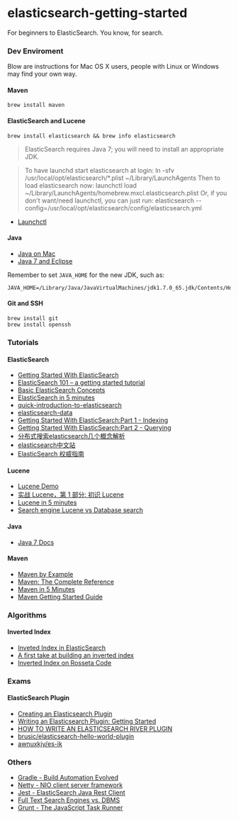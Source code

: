 elasticsearch-getting-started
=============================

For beginners to ElasticSearch. You know, for search.

### Dev Enviroment 
Blow are instructions for Mac OS X users, people with Linux or Windows may find your own way.

#### Maven
    brew install maven

#### ElasticSearch and Lucene
    brew install elasticsearch && brew info elasticsearch

> ElasticSearch requires Java 7; you will need to install an appropriate JDK.

> To have launchd start elasticsearch at login:
>     ln -sfv /usr/local/opt/elasticsearch/*.plist ~/Library/LaunchAgents
> Then to load elasticsearch now:
>    launchctl load ~/Library/LaunchAgents/homebrew.mxcl.elasticsearch.plist
> Or, if you don't want/need launchctl, you can just run:
>    elasticsearch --config=/usr/local/opt/elasticsearch/config/elasticsearch.yml

*   [Launchctl](https://developer.apple.com/library/mac/documentation/Darwin/Reference/ManPages/man1/launchctl.1.html)

#### Java
*   [Java on Mac](rick-hightower.blogspot.com/2013/11/setting-up-new-mac-book-for-java-dev.html)
*   [Java 7 and Eclipse](http://techblog.41concepts.com/2011/10/05/howto-java-7ea-eclipse-3-7-1-on-mac-os-x/)

Remember to set `JAVA_HOME` for the new JDK, such as:

    JAVA_HOME=/Library/Java/JavaVirtualMachines/jdk1.7.0_65.jdk/Contents/Home/ 

#### Git and SSH
    brew install git
    brew install openssh

### Tutorials

#### ElasticSearch
*   [Getting Started With ElasticSearch](http://red-badger.com/blog/2013/11/08/getting-started-with-elasticsearch/)
*   [ElasticSearch 101 – a getting started tutorial](http://joelabrahamsson.com/elasticsearch-101/)
*   [Basic ElasticSearch Concepts](http://www.elasticsearchtutorial.com/basic-elasticsearch-concepts.html)
*   [ElasticSearch in 5 minutes](http://www.elasticsearchtutorial.com/elasticsearch-in-5-minutes.html)
*   [quick-introduction-to-elasticsearch](https://speakerdeck.com/imotov/quick-introduction-to-elasticsearch)
*   [elasticsearch-data](https://speakerdeck.com/imotov/elasticsearch-data)
*   [Getting Started With ElasticSearch:Part 1 - Indexing](http://blog.florian-hopf.de/2013/05/getting-started-with-elasticsearch-part.html)
*   [Getting Started With ElasticSearch:Part 2 - Querying](http://blog.florian-hopf.de/2013/08/getting-started-with-elasticsearch-part.html)
*   [分布式搜索elasticsearch几个概念解析](http://blog.csdn.net/laigood/article/details/7421173)
*   [elasticsearch中文站](http://www.elasticsearch.cn/)
*   [ElasticSearch 权威指南](https://www.gitbook.io/book/fuxiaopang/learnelasticsearch)

#### Lucene
*   [Lucene Demo](http://lucene.apache.org/core/4_9_0/demo/overview-summary.html#overview_description)
*   [实战 Lucene，第 1 部分: 初识 Lucene](http://www.ibm.com/developerworks/cn/java/j-lo-lucene1/)
*   [Lucene in 5 minutes](http://www.lucenetutorial.com/lucene-in-5-minutes.html)
*   [Search engine Lucene vs Database search](http://stackoverflow.com/questions/4638671/search-engine-lucene-vs-database-search)

#### Java
*   [Java 7 Docs](http://docs.oracle.com/javase/7/docs/)

#### Maven
*   [Maven by Example](http://books.sonatype.com/mvnex-book/reference/public-book.html)
*   [Maven: The Complete Reference](http://books.sonatype.com/mvnref-book/reference/public-book.html)
*   [Maven in 5 Minutes](http://maven.apache.org/guides/getting-started/maven-in-five-minutes.html)
*   [Maven Getting Started Guide](http://maven.apache.org/guides/getting-started/)

### Algorithms

#### Inverted Index
*   [Inveted Index in ElasticSearch](http://www.elasticsearch.org/guide/en/elasticsearch/guide/current/inverted-index.html)
*   [A first take at building an inverted index](http://nlp.stanford.edu/IR-book/html/htmledition/a-first-take-at-building-an-inverted-index-1.html)
*   [Inverted Index on Rosseta Code](http://rosettacode.org/wiki/Inverted_index)

### Exams

#### ElasticSearch Plugin
*   [Creating an Elasticsearch Plugin](http://jfarrell.github.io/)
*   [Writing an Elasticsearch Plugin: Getting Started](https://www.found.no/foundation/writing-a-plugin/)
*   [HOW TO WRITE AN ELASTICSEARCH RIVER PLUGIN](http://blog.trifork.com/2013/01/10/how-to-write-an-elasticsearch-river-plugin/)
*   [brusic/elasticsearch-hello-world-plugin](https://github.com/brusic/elasticsearch-hello-world-plugin/)
*   [awnuxkjy/es-ik](https://github.com/awnuxkjy/es-ik)

### Others
*   [Gradle - Build Automation Evolved](http://www.gradle.org)
*   [Netty - NIO client server framework](http://netty.io)
*   [Jest - ElasticSearch Java Rest Client](https://github.com/searchbox-io/Jest)
*   [Full Text Search Engines vs. DBMS](http://searchhub.org/2009/09/02/full-text-search-engines-vs-dbms/)
*   [Grunt - The JavaScript Task Runner](http://www.gruntjs.com)
